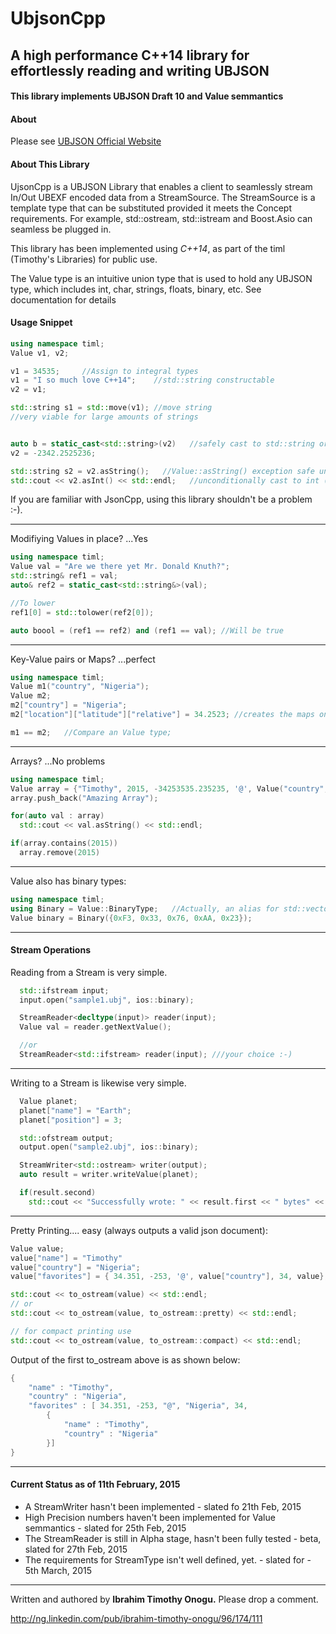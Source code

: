 # UbjsonCpp
## A high performance C++14 library for effortlessly reading and writing UBJSON 

#### This library implements UBJSON Draft 10 and Value semmantics

#### About
Please see [UBJSON Official Website][ubjson_website]

#### About This Library
UjsonCpp is a UBJSON Library that enables a client to seamlessly stream In/Out UBEXF encoded data from a StreamSource. The StreamSource is a template type that can be substituted provided it meets the Concept requirements. For example, std::ostream, std::istream and Boost.Asio can seamless be plugged in.

This library has been implemented using *C++14*, as part of the timl (Timothy's Libraries) for public use.

The Value type is an intuitive union type that is used to hold any UBJSON type, which includes int, char, strings, floats, binary, etc. See documentation for details

#### Usage Snippet
```C++
using namespace timl;
Value v1, v2;

v1 = 34535;     //Assign to integral types
v1 = "I so much love C++14";    //std::string constructable
v2 = v1;

std::string s1 = std::move(v1); //move string
//very viable for large amounts of strings


auto b = static_cast<std::string>(v2)   //safely cast to std::string or throw;
v2 = -2342.2525236;

std::string s2 = v2.asString();   //Value::asString() exception safe unconditional cast
std::cout << v2.asInt() << std::endl;   //unconditionally cast to int (noexcept)....

```
If you are familiar with JsonCpp, using this library shouldn't be a problem :-).

----------------------------------------------

Modifiying Values in place? ...Yes
```C++
using namespace timl;
Value val = "Are we there yet Mr. Donald Knuth?";
std::string& ref1 = val;
auto& ref2 = static_cast<std::string&>(val);

//To lower
ref1[0] = std::tolower(ref2[0]);

auto boool = (ref1 == ref2) and (ref1 == val); //Will be true
```

----------------------------------------------

Key-Value pairs or Maps? ...perfect
```C++
using namespace timl;
Value m1("country", "Nigeria");
Value m2;
m2["country"] = "Nigeria";
m2["location"]["latitude"]["relative"] = 34.2523; //creates the maps on the fly... fast

m1 == m2;   //Compare an Value type;
```
----------------------------------------------


Arrays? ...No problems
```C++
using namespace timl;
Value array = {"Timothy", 2015, -34253535.235235, '@', Value("country", "Nigeria")};
array.push_back("Amazing Array");

for(auto val : array)
  std::cout << val.asString() << std::endl;

if(array.contains(2015))
  array.remove(2015)
```
----------------------------------------------


Value also has binary types:
```C++
using namespace timl;
using Binary = Value::BinaryType;   //Actually, an alias for std::vector<unsigned char>
Value binary = Binary({0xF3, 0x33, 0x76, 0xAA, 0x23});
```
----------------------------------------------


#### Stream Operations
Reading from a Stream is very simple.
```C++
  std::ifstream input;
  input.open("sample1.ubj", ios::binary);

  StreamReader<decltype(input)> reader(input);
  Value val = reader.getNextValue();

  //or
  StreamReader<std::ifstream> reader(input); ///your choice :-)
```
----------------------------------------------


Writing to a Stream is likewise very simple.
```C++
  Value planet;
  planet["name"] = "Earth";
  planet["position"] = 3;

  std::ofstream output;
  output.open("sample2.ubj", ios::binary);

  StreamWriter<std::ostream> writer(output);
  auto result = writer.writeValue(planet);

  if(result.second)
    std::cout << "Successfully wrote: " << result.first << " bytes" << std::endl;
```
----------------------------------------------

Pretty Printing.... easy (always outputs a valid json document):
```C++
Value value;
value["name"] = "Timothy"
value["country"] = "Nigeria";
value["favorites"] = { 34.351, -253, '@', value["country"], 34, value};

std::cout << to_ostream(value) << std::endl;
// or 
std::cout << to_ostream(value, to_ostream::pretty) << std::endl;

// for compact printing use
std::cout << to_ostream(value, to_ostream::compact) << std::endl;
```

Output of the first to_ostream above is as shown below:
```C++
{
    "name" : "Timothy",
    "country" : "Nigeria",
    "favorites" : [ 34.351, -253, "@", "Nigeria", 34,
        {
            "name" : "Timothy",
            "country" : "Nigeria"
        }]
}
```


----------------------------------------------

#### Current Status as of 11th February, 2015
* A StreamWriter hasn't been implemented - slated fo 21th Feb, 2015
* High Precision numbers haven't been implemented for Value semmantics - slated for 25th Feb, 2015
* The StreamReader is still in Alpha stage, hasn't been fully tested - beta, slated for 27th Feb, 2015
* The requirements for StreamType isn't well defined, yet. - slated for - 5th March, 2015

----------------------------------------------

Written and authored by **Ibrahim Timothy Onogu.**
Please drop a comment.

http://ng.linkedin.com/pub/ibrahim-timothy-onogu/96/174/111

[ubjson_website]: http://ubjson.org
